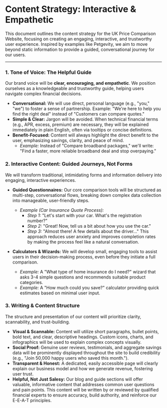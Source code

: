 # Content Strategy: Interactive & Empathetic

This document outlines the content strategy for the UK Price Comparison Website, focusing on creating an engaging, interactive, and trustworthy user experience. Inspired by examples like Petgevity, we aim to move beyond static information to provide a guided, conversational journey for our users.

---

### **1. Tone of Voice: The Helpful Guide**

Our brand voice will be **clear, encouraging, and empathetic**. We position ourselves as a knowledgeable and trustworthy guide, helping users navigate complex financial decisions.

*   **Conversational:** We will use direct, personal language (e.g., "you," "we") to foster a sense of partnership. Example: "We're here to help you find the right deal" instead of "Customers can compare quotes."
*   **Simple & Clear:** Jargon will be avoided. When technical financial terms (e.g., APR, excess, premium) are necessary, they will be explained immediately in plain English, often via tooltips or concise definitions.
*   **Benefit-Focused:** Content will always highlight the direct benefit to the user, emphasizing savings, clarity, and peace of mind.
    *   *Example:* Instead of "Compare broadband packages," we'll write: "Find a faster, more reliable broadband deal and stop overpaying."

### **2. Interactive Content: Guided Journeys, Not Forms**

We will transform traditional, intimidating forms and information delivery into engaging, interactive experiences.

*   **Guided Questionnaires:** Our core comparison tools will be structured as multi-step, conversational flows, breaking down complex data collection into manageable, user-friendly steps.
    *   *Example (Car Insurance Quote Process):*
        *   *Step 1:* "Let's start with your car. What's the registration number?"
        *   *Step 2:* "Great! Now, tell us a bit about how you use the car."
        *   *Step 3:* "Almost there! A few details about the driver..."
    This approach reduces user anxiety and improves completion rates by making the process feel like a natural conversation.

*   **Calculators & Wizards:** We will develop small, engaging tools to assist users in their decision-making process, even before they initiate a full comparison.
    *   *Example:* A "What type of home insurance do I need?" wizard that asks 3-4 simple questions and recommends suitable product categories.
    *   *Example:* A "How much could you save?" calculator providing quick estimates based on minimal user input.

### **3. Writing & Content Structure**

The structure and presentation of our content will prioritize clarity, scannability, and trust-building.

*   **Visual & Scannable:** Content will utilize short paragraphs, bullet points, bold text, and clear, descriptive headings. Custom icons, charts, and infographics will be used to explain complex concepts visually.
*   **Social Proof:** Genuine user reviews, testimonials, and aggregate savings data will be prominently displayed throughout the site to build credibility (e.g., "Join 50,000 happy users who saved this month.").
*   **Transparent & Honest:** A dedicated, easily accessible page will clearly explain our business model and how we generate revenue, fostering user trust.
*   **Helpful, Not Just Salesy:** Our blog and guide sections will offer valuable, informative content that addresses common user questions and pain points. This content will be written by or reviewed by qualified financial experts to ensure accuracy, build authority, and reinforce our E-E-A-T principles.
